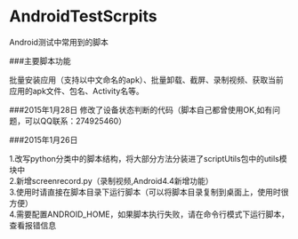 AndroidTestScrpits
==================

Android测试中常用到的脚本

###主要脚本功能

批量安装应用（支持以中文命名的apk）、批量卸载、截屏、录制视频、获取当前应用的apk文件、包名、Activity名等。

###2015年1月28日
修改了设备状态判断的代码（脚本自己都曾使用OK,如有问题，可以QQ联系：274925460）<br>

###2015年1月26日

1.改写python分类中的脚本结构，将大部分方法分装进了scriptUtils包中的utils模块中<br>
2.新增screenrecord.py（录制视频,Android4.4新增功能）<br>
3.使用时请直接在脚本目录下运行脚本（可以将脚本目录复制到桌面上，使用时很方便）<br>
4.需要配置ANDROID_HOME，如果脚本执行失败，请在命令行模式下运行脚本，查看报错信息<br>
